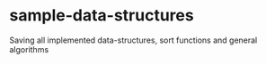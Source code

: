 # sample-data-structures
Saving all implemented data-structures, sort functions and general algorithms
